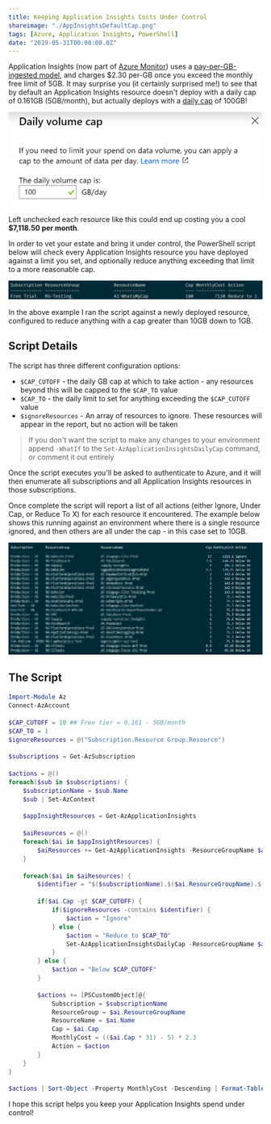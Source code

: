 ```yaml
---
title: Keeping Application Insights Costs Under Control
shareimage: "./AppInsightsDefaultCap.png"
tags: [Azure, Application Insights, PowerShell]
date: "2019-05-31T00:00:00.0Z"
---
```


Application Insights (now part of [Azure Monitor]) uses a [pay-per-GB-ingested model][appinsights pricing], and charges \$2.30 per-GB once you exceed the monthly free limit of 5GB. It may surprise you (it certainly surprised me!) to see that by default an Application Insights resource doesn't deploy with a daily cap of 0.161GB (5GB/month), but actually deploys with a [daily cap][appinsights cap management] of 100GB!

![Application Insights default cap](./DailyCap.png)

Left unchecked each resource like this could end up costing you a cool **\$7,118.50 per month**.

In order to vet your estate and bring it under control, the PowerShell script below will check every Application Insights resource you have deployed against a limit you set, and optionally reduce anything exceeding that limit to a more reasonable cap.

![Lower that daily cap](./AppInsightsDefaultCap.png)

In the above example I ran the script against a newly deployed resource, configured to reduce anything with a cap greater than 10GB down to 1GB.

<!--more-->

## Script Details

The script has three different configuration options:

- `$CAP_CUTOFF` - the daily GB cap at which to take action - any resources beyond this will be capped to the `$CAP_TO` value
- `$CAP_TO` - the daily limit to set for anything exceeding the `$CAP_CUTOFF` value
- `$ignoreResources` - An array of resources to ignore. These resources will appear in the report, but no action will be taken

> If you don't want the script to make any changes to your environment append `-WhatIf` to the `Set-AzApplicationInsightsDailyCap` command, or comment it out entirely

Once the script executes you'll be asked to authenticate to Azure, and it will then enumerate all subscriptions and all Application Insights resources in those subscriptions.

Once complete the script will report a list of all actions (either Ignore, Under Cap, or Reduce To X) for each resource it encountered. The example below shows this running against an environment where there is a single resource ignored, and then others are all under the cap - in this case set to 10GB.

![Script results](./AppInsightsResults.png)

## The Script

```powershell
Import-Module Az
Connect-AzAccount

$CAP_CUTOFF = 10 ## Free tier = 0.161 - 5GB/month
$CAP_TO = 1
$ignoreResources = @("Subscription.Resource Group.Resource")

$subscriptions = Get-AzSubscription

$actions = @()
foreach($sub in $subscriptions) {
    $subscriptionName = $sub.Name
    $sub | Set-AzContext

    $appInsightResources = Get-AzApplicationInsights

    $aiResources = @()
    foreach($ai in $appInsightResources) {
        $aiResources += Get-AzApplicationInsights -ResourceGroupName $ai.ResourceGroupName -Name $ai.Name -IncludeDailyCap
    }

    foreach($ai in $aiResources) {
        $identifier = "$($subscriptionName).$($ai.ResourceGroupName).$($ai.Name)"

        if($ai.Cap -gt $CAP_CUTOFF) {
            if($ignoreResources -contains $identifier) {
                $action = "Ignore"
            } else {
                $action = "Reduce to $CAP_TO"
                Set-AzApplicationInsightsDailyCap -ResourceGroupName $ai.ResourceGroupName -Name $ai.Name -DailyCapGB $CAP_TO
            }
        } else {
            $action = "Below $CAP_CUTOFF"
        }

        $actions += [PSCustomObject]@{
            Subscription = $subscriptionName
            ResourceGroup = $ai.ResourceGroupName
            ResourceName = $ai.Name
            Cap = $ai.Cap
            MonthlyCost = (($ai.Cap * 31) - 5) * 2.3
            Action = $action
        }
    }
}

$actions | Sort-Object -Property MonthlyCost -Descending | Format-Table
```

I hope this script helps you keep your Application Insights spend under control!

[azure monitor]: https://docs.microsoft.com/en-us/azure/azure-monitor/overview
[appinsights pricing]: https://azure.microsoft.com/en-us/pricing/details/monitor/
[appinsights cap management]: https://docs.microsoft.com/en-us/azure/azure-monitor/app/pricing
